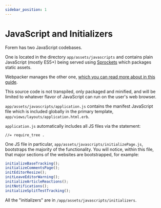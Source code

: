 ```yaml
---
sidebar_position: 1
---
```


# JavaScript and Initializers

Forem has two JavaScript codebases.

One is located in the directory `app/assets/javascripts` and contains plain
JavaScript (mostly ES5+) being served using
[Sprockets](https://github.com/rails/sprockets-rails) which packages static
assets.

Webpacker manages the other one,
[which you can read more about in this guide](webpacker.md).

This source code is not transpiled, only packaged and minified, and will be
limited to whatever flavor of JavaScript can run on the user's web browser.

`app/assets/javascripts/application.js` contains the manifest JavaScript file
which is included globally in the primary template,
`app/views/layouts/application.html.erb`.

`application.js` automatically includes all JS files via the statement:

```erb
//= require_tree .
```

One JS file in particular, `app/assets/javascripts/initializePage.js`,
bootstraps the majority of the functionality. You will notice, within this file,
that major sections of the websites are bootstrapped, for example:

```javascript
initializeBaseTracking();
initializeCommentsPage();
initEditorResize();
initLeaveEditorWarning();
initializeArticleReactions();
initNotifications();
initializeSplitTestTracking();
```

All the "initializers" are in `/app/assets/javascripts/initializers`.
